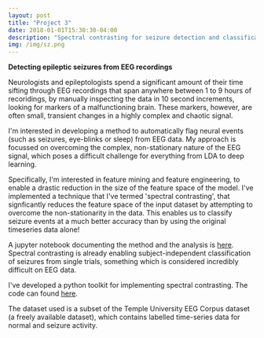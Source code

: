```yaml
---
layout: post
title: "Project 3"
date: 2018-01-01T15:30:30-04:00
description: "Spectral contrasting for seizure detection and classification"
img: /img/sz.png
---
```


**Detecting epileptic seizures from EEG recordings**

Neurologists and epileptologists spend a significant amount of their time sifting through EEG recordings that span anywhere between 1 to 9 hours of recoridings, by manually inspecting the data in 10 second increments, looking for markers of a malfunctioning brain. These markers, however, are often small, transient changes in a highly complex and chaotic signal.

I'm interested in developing a method to automatically flag neural events (such as seizures, eye-blinks or sleep) from EEG data. My approach is focussed on overcoming the complex, non-stationary nature of the EEG signal, which poses a difficult challenge for everything from LDA to deep learning.

Specifically, I'm interested in feature mining and feature engineering, to enable a drastic reduction in the size of the feature space of the model.
I've implemented a technique that I've termed 'spectral contrasting', that signficantly reduces the feature space of the input dataset by attempting to overcome the non-stationarity in the data.
This enables us to classify seizure events at a much better accuracy than by using the original timeseries data alone!

A jupyter notebook documenting the method and the analysis is [here](https://github.com/theonlyid/seizuredetection/blob/master/docs/final_notebook.ipynb "Jupyter Notebook").
Spectral contrasting is already enabling subject-independent classification of seizures from single trials, something which is considered incredibly difficult on EEG data.

I've developed a python toolkit for implementing spectral contrasting. The code can found [here](https://github.com/theonlyid/seizuredetection "Github Repo").

The dataset used is a subset of the Temple University EEG Corpus dataset (a freely available dataset), which contains labelled time-series data for normal and seizure activity.
